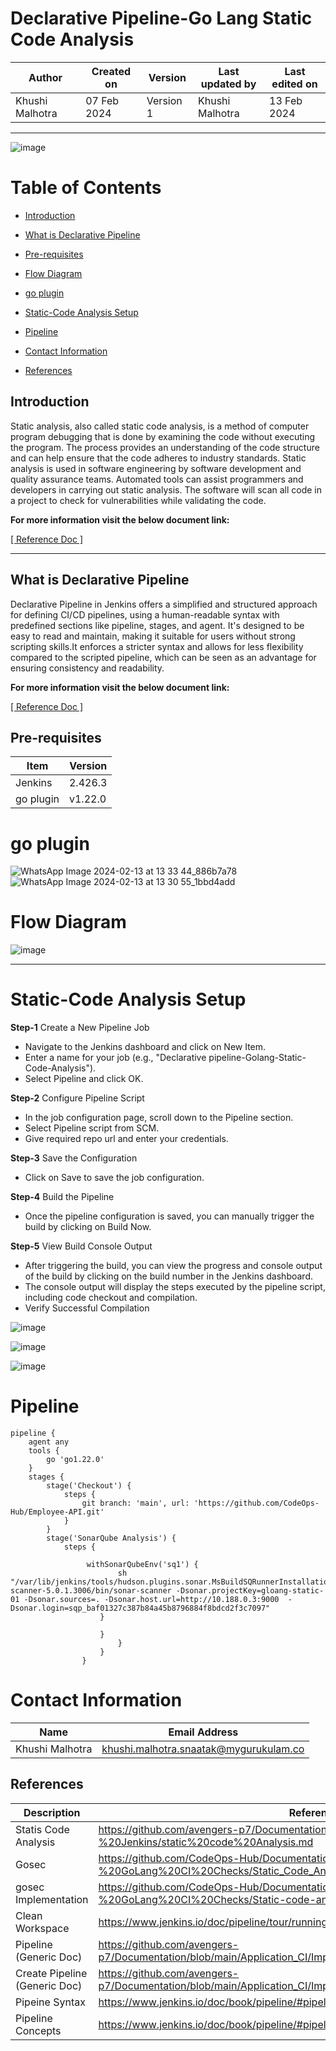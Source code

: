 # Declarative Pipeline-Go Lang Static Code Analysis

|   Author        |  Created on   |  Version   | Last updated by  | Last edited on |
| --------------- | --------------| -----------|----------------- | -------------- |
| Khushi Malhotra |  07 Feb 2024  |  Version 1 | Khushi Malhotra  | 13 Feb 2024    |
***
![image](https://github.com/CodeOps-Hub/Documentation/assets/156056460/bbc12a10-5b6c-4dcb-a23a-ac62343df48c)

# Table of Contents
- [Introduction](https://github.com/CodeOps-Hub/Documentation/blob/main/Application_CI/Implementation/GolangCI/StaticCodeAnalysis/DeclarativePipeline/README.md#introduction)

- [What is Declarative Pipeline](https://github.com/CodeOps-Hub/Documentation/blob/main/Application_CI/Implementation/GolangCI/StaticCodeAnalysis/DeclarativePipeline/README.md#what-is-declarative-pipeline)

- [Pre-requisites](https://github.com/CodeOps-Hub/Documentation/blob/main/Application_CI/Implementation/GolangCI/StaticCodeAnalysis/DeclarativePipeline/README.md#pre-requisites)

- [Flow Diagram](https://github.com/CodeOps-Hub/Documentation/blob/main/Application_CI/Implementation/GolangCI/StaticCodeAnalysis/DeclarativePipeline/README.md#flow-diagram)

- [go plugin](https://github.com/CodeOps-Hub/Documentation/blob/main/Application_CI/Implementation/GolangCI/StaticCodeAnalysis/DeclarativePipeline/README.md#go-plugin)

- [Static-Code Analysis Setup](https://github.com/CodeOps-Hub/Documentation/blob/main/Application_CI/Implementation/GolangCI/StaticCodeAnalysis/DeclarativePipeline/README.md#static-code-analysis-setup)

- [Pipeline](https://github.com/CodeOps-Hub/Documentation/blob/main/Application_CI/Implementation/GolangCI/StaticCodeAnalysis/DeclarativePipeline/README.md#pipeline)

- [Contact Information](https://github.com/CodeOps-Hub/Documentation/blob/main/Application_CI/Implementation/GolangCI/StaticCodeAnalysis/DeclarativePipeline/README.md#contact-information)

- [References](https://github.com/CodeOps-Hub/Documentation/blob/main/Application_CI/Implementation/GolangCI/StaticCodeAnalysis/DeclarativePipeline/README.md#references)

## Introduction
Static analysis, also called static code analysis, is a method of computer program debugging that is done by examining the code without executing the program. The process provides an understanding of the code structure and can help ensure that the code adheres to industry standards. Static analysis is used in software engineering by software development and quality assurance teams. Automated tools can assist programmers and developers in carrying out static analysis. The software will scan all code in a project to check for vulnerabilities while validating the code.

**For more information visit the below document link:**

[\[ Reference Doc \]](https://github.com/avengers-p7/Documentation/blob/main/Application_CI/Design/08-%20Jenkins/static%20code%20Analysis.md)

***
## What is Declarative Pipeline

Declarative Pipeline in Jenkins offers a simplified and structured approach for defining CI/CD pipelines, using a human-readable syntax with predefined sections like pipeline, stages, and agent. It's designed to be easy to read and maintain, making it suitable for users without strong scripting skills.It enforces a stricter syntax and allows for less flexibility compared to the scripted pipeline, which can be seen as an advantage for ensuring consistency and readability.

**For more information visit the below document link:**

[\[ Reference Doc \]](https://github.com/avengers-p7/Documentation/blob/main/Application_CI/Implementation/GenericDoc/jenkinsPipeline.md )


## Pre-requisites
| Item         | Version   |
|--------------|-----------|
| Jenkins      | 2.426.3 |
| go plugin    | v1.22.0 |

# go plugin
![WhatsApp Image 2024-02-13 at 13 33 44_886b7a78](https://github.com/avengers-p7/Documentation/assets/156056460/55c954ee-4937-496d-bff9-6ca2df8cca38)
![WhatsApp Image 2024-02-13 at 13 30 55_1bbd4add](https://github.com/avengers-p7/Documentation/assets/156056460/bb5dce1a-3952-4ebd-a40b-8a41a45375dd)

# Flow Diagram
![image](https://github.com/CodeOps-Hub/Documentation/assets/156056460/bcaea722-8f53-49d4-a185-f91c7276122b)
***

# Static-Code Analysis Setup 
**Step-1** Create a New Pipeline Job

- Navigate to the Jenkins dashboard and click on New Item.
- Enter a name for your job (e.g., "Declarative pipeline-Golang-Static-Code-Analysis").
- Select Pipeline and click OK.

**Step-2** Configure Pipeline Script

- In the job configuration page, scroll down to the Pipeline section.
- Select Pipeline script from SCM.
- Give required repo url and enter your credentials.

**Step-3** Save the Configuration

- Click on Save to save the job configuration.

**Step-4** Build the Pipeline

- Once the pipeline configuration is saved, you can manually trigger the build by clicking on Build Now.

**Step-5** View Build Console Output

- After triggering the build, you can view the progress and console output of the build by clicking on the build number in the Jenkins dashboard.
- The console output will display the steps executed by the pipeline script, including code checkout and compilation.
- Verify Successful Compilation

![image](https://github.com/CodeOps-Hub/Documentation/assets/156056460/6a6c23f4-ca5e-4a98-a078-bb5bab74a15a)

![image](https://github.com/CodeOps-Hub/Documentation/assets/156056460/253cd688-9ee0-4dd9-ad97-5144dcb3d6b3)

![image](https://github.com/CodeOps-Hub/Documentation/assets/156056460/40b763bb-c31a-4414-b1c4-a18768edfd96)

# Pipeline
```shell
pipeline {
    agent any
    tools {
        go 'go1.22.0'
    }
    stages {
        stage('Checkout') {
            steps {
                git branch: 'main', url: 'https://github.com/CodeOps-Hub/Employee-API.git'
            }
        }
        stage('SonarQube Analysis') {
            steps {

                 withSonarQubeEnv('sq1') {
                        sh "/var/lib/jenkins/tools/hudson.plugins.sonar.MsBuildSQRunnerInstallation/SonarScanner/sonar-scanner-5.0.1.3006/bin/sonar-scanner -Dsonar.projectKey=gloang-static-01 -Dsonar.sources=. -Dsonar.host.url=http://10.188.0.3:9000  -Dsonar.login=sqp_baf01327c387b84a45b8796884f8bdcd2f3c7097"
                    }
                     
                    }
                        }
                    }
                }

```

# Contact Information
| Name            | Email Address                        |
|-----------------|--------------------------------------|
| Khushi Malhotra | khushi.malhotra.snaatak@mygurukulam.co |


## References

| Description                                   | References  
| --------------------------------------------  | -------------------------------------------------|
| Statis Code Analysis | https://github.com/avengers-p7/Documentation/blob/main/Application_CI/Design/08-%20Jenkins/static%20code%20Analysis.md |
| Gosec | https://github.com/CodeOps-Hub/Documentation/blob/main/Application_CI/Design/05-%20GoLang%20CI%20Checks/Static_Code_Analysis_Go_Language.md |
| gosec Implementation | https://github.com/CodeOps-Hub/Documentation/blob/main/Application_CI/Design/05-%20GoLang%20CI%20Checks/Static-code-analysis-poc.md |
| Clean Workspace | https://www.jenkins.io/doc/pipeline/tour/running-multiple-steps/#finishing-up |
| Pipeline (Generic Doc) | https://github.com/avengers-p7/Documentation/blob/main/Application_CI/Implementation/GenericDoc/jenkinsPipeline.md |
| Create Pipeline (Generic Doc)| https://github.com/avengers-p7/Documentation/blob/main/Application_CI/Implementation/GenericDoc/pipelinePOC.md |
| Pipeine Syntax | https://www.jenkins.io/doc/book/pipeline/#pipeline-syntax-overview |
| Pipeline Concepts | https://www.jenkins.io/doc/book/pipeline/#pipeline-concepts |
